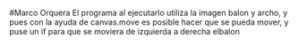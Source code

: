 #Marco Orquera
El programa al ejecutarlo utiliza la imagen balon y archo, y pues con la ayuda de canvas.move es posible hacer que se pueda mover, y puse un if para que se moviera de izquierda a derecha elbalon  
